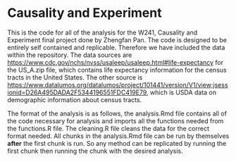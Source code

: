# Causality and Experiment

This is the code for all of the analysis for the W241, Causality and Experiment final project done by Zhengfan Pan. The code is designed to be entirely self contained and replicable. Therefore we have included the data within the repository. The data sources are https://www.cdc.gov/nchs/nvss/usaleep/usaleep.html#life-expectancy for the US_A.zip file, which contains life expectancy information for the census tracts in the United States. The other source is https://www.datalumos.org/datalumos/project/101441/version/V1/view;jsessionid=D26A495DADA2F5344196551FDC419E79, which is USDA data on demographic information about census tracts. 

The format of the analysis is as follows, the analysis.Rmd file contains all of the code necessary for analysis and imports all the functions needed from the functions.R file. The cleaning.R file cleans the data for the correct format needed. All chunks in the analysis.Rmd file can be run by themselves **after** the first chunk is run. So any method can be replicated by running the first chunk then running the chunk with the desired analysis.
